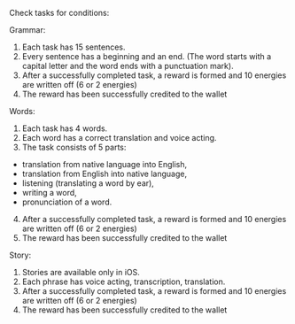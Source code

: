 Check tasks for conditions:

Grammar:
1) Each task has 15 sentences.
2) Every sentence has a beginning and an end.
(The word starts with a capital letter and the word ends with a punctuation mark).
3) After a successfully completed task, a reward is formed and 10 energies are written off (6 or 2 energies)
4) The reward has been successfully credited to the wallet

Words:
1) Each task has 4 words.
2) Each word has a correct translation and voice acting.
3) The task consists of 5 parts: 
- translation from native language into English, 
- translation from English into native language,
- listening (translating a word by ear), 
- writing a word, 
- pronunciation of a word.
4) After a successfully completed task, a reward is formed and 10 energies are written off (6 or 2 energies)
5) The reward has been successfully credited to the wallet

Story:
1) Stories are available only in iOS.
2) Each phrase has voice acting, transcription, translation.
3) After a successfully completed task, a reward is formed and 10 energies are written off (6 or 2 energies)
4) The reward has been successfully credited to the wallet
